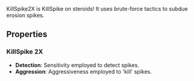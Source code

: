 KillSpike2X is KillSpike on steroids! It uses brute-force tactics to subdue erosion spikes. 

## Properties

### KillSpike 2X 

- **Detection**: Sensitivity employed to detect spikes.
- **Aggression**: Aggressiveness employed to 'kill' spikes.


